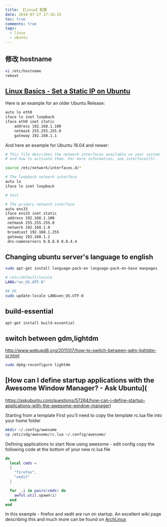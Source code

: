 ```yaml
---
title: 【linux】配置
date: 2018-07-27 17:16:15
toc: true
comments: true
tags:
  - linux
  - ubuntu
---
```


## 修改 hostname

```sh
vi /etc/hostname
reboot
```

## [Linux Basics - Set a Static IP on Ubuntu](https://www.howtoforge.com/linux-basics-set-a-static-ip-on-ubuntu)

Here is an example for an older Ubuntu Release:

```bash
auto lo eth0
iface lo inet loopback
iface eth0 inet static
	address 192.168.1.100
	netmask 255.255.255.0
	gateway 192.168.1.1
```

And here an example for Ubuntu 16.04 and newer:

```bash
# This file describes the network interfaces available on your system
# and how to activate them. For more information, see interfaces(5).

source /etc/network/interfaces.d/*

# The loopback network interface
auto lo
iface lo inet loopback

# test

# The primary network interface
auto ens33
iface ens33 inet static
 address 192.168.1.100
 netmask 255.255.255.0
 network 192.168.1.0
 broadcast 192.168.1.255
 gateway 192.168.1.1
 dns-nameservers 8.8.8.8 8.8.4.4
```

## Changing ubuntu server's language to english

```sh
sudo apt-get install language-pack-en language-pack-en-base manpages
```

```sh
# /etc/default/locale
LANG="en_US.UTF-8"
```

```sh
## OR
sudo update-locale LANG=en_US.UTF-8
```

## build-essential

```sh
apt-get install build-essential
```

## switch between gdm,lightdm

http://www.webupd8.org/2011/07/how-to-switch-between-gdm-lightdm-or.html

```sh
sudo dpkg-reconfigure lightdm
```

## [How can I define startup applications with the Awesome Window Manager? - Ask Ubuntu](

https://askubuntu.com/questions/57264/how-can-i-define-startup-applications-with-the-awesome-window-manager)

Starting from a template
First you'll need to copy the template rc.lua file into your home folder

```sh
mkdir ~/.config/awesome
cp /etc/xdg/awesome/rc.lua ~/.config/awesome/
```

Defining applications to start
Now using awesome - edit config copy the following code at the bottom of your new rc.lua file

```lua
do
  local cmds =
  {
    "firefox",
    "xedit"
  }

  for _,i in pairs(cmds) do
    awful.util.spawn(i)
  end
end
```

In this example - firefox and xedit are run on startup.
An excellent wiki page describing this and much more can be found on [ArchLinux](https://wiki.archlinux.org/index.php/Awesome3#Autorun_programs)
